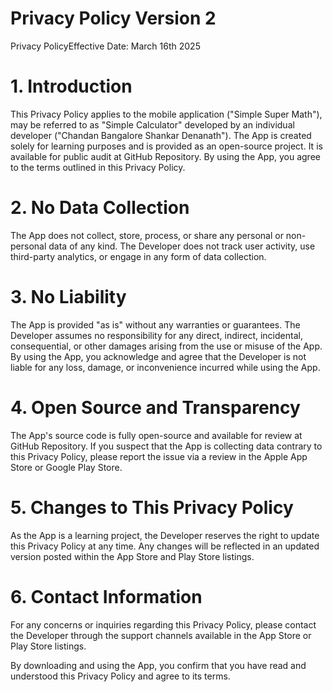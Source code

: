 # Privacy Policy Version 2

Privacy PolicyEffective Date: March 16th 2025

# 1. Introduction

This Privacy Policy applies to the mobile application ("Simple Super Math"), may be referred to as "Simple Calculator" developed by an individual developer ("Chandan Bangalore Shankar Denanath"). The App is created solely for learning purposes and is provided as an open-source project. It is available for public audit at GitHub Repository. By using the App, you agree to the terms outlined in this Privacy Policy.

# 2. No Data Collection

The App does not collect, store, process, or share any personal or non-personal data of any kind. The Developer does not track user activity, use third-party analytics, or engage in any form of data collection.

# 3. No Liability

The App is provided "as is" without any warranties or guarantees. The Developer assumes no responsibility for any direct, indirect, incidental, consequential, or other damages arising from the use or misuse of the App. By using the App, you acknowledge and agree that the Developer is not liable for any loss, damage, or inconvenience incurred while using the App.

# 4. Open Source and Transparency

The App's source code is fully open-source and available for review at GitHub Repository. If you suspect that the App is collecting data contrary to this Privacy Policy, please report the issue via a review in the Apple App Store or Google Play Store.

# 5. Changes to This Privacy Policy

As the App is a learning project, the Developer reserves the right to update this Privacy Policy at any time. Any changes will be reflected in an updated version posted within the App Store and Play Store listings.

# 6. Contact Information

For any concerns or inquiries regarding this Privacy Policy, please contact the Developer through the support channels available in the App Store or Play Store listings.

By downloading and using the App, you confirm that you have read and understood this Privacy Policy and agree to its terms.
